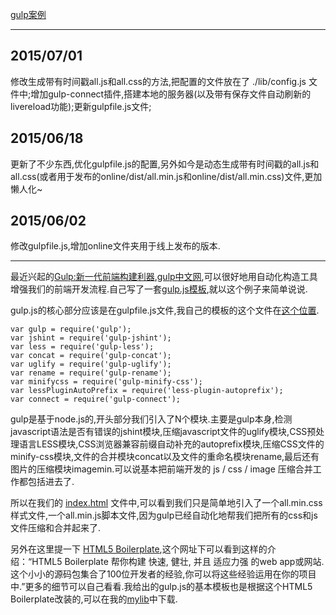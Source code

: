 [gulp案例](https://github.com/cody1991/gulp-demo)

***

2015/07/01
---
修改生成带有时间戳all.js和all.css的方法,把配置的文件放在了 ./lib/config.js 文件中;增加gulp-connect插件,搭建本地的服务器(以及带有保存文件自动刷新的livereload功能);更新gulpfile.js文件;

2015/06/18
---
更新了不少东西,优化gulpfile.js的配置,另外如今是动态生成带有时间戳的all.js和all.css(或者用于发布的online/dist/all.min.js和online/dist/all.min.css)文件,更加懒人化~

2015/06/02
---
修改gulpfile.js,增加online文件夹用于线上发布的版本.

***

最近兴起的[Gulp:新一代前端构建利器](http://gulpjs.com/),[gulp中文网](http://www.gulpjs.com.cn/),可以很好地用自动化构造工具增强我们的前端开发流程.自己写了一套[gulp.js模板](https://github.com/cody1991/gulp-study),就以这个例子来简单说说.

gulp.js的核心部分应该是在gulpfile.js文件,我自己的模板的这个文件在[这个位置](https://github.com/cody1991/gulp-study/blob/gh-pages/gulpfile.js).

	var gulp = require('gulp');
	var jshint = require('gulp-jshint');
	var less = require('gulp-less');
	var concat = require('gulp-concat');
	var uglify = require('gulp-uglify');
	var rename = require('gulp-rename');
	var minifycss = require('gulp-minify-css');
	var lessPluginAutoPrefix = require('less-plugin-autoprefix');
	var connect = require('gulp-connect');

gulp是基于node.js的,开头部分我们引入了N个模块.主要是gulp本身,检测javascript语法是否有错误的jshint模块,压缩javascript文件的uglify模块,CSS预处理语言LESS模块,CSS浏览器兼容前缀自动补充的autoprefix模块,压缩CSS文件的minify-css模块,文件的合并模块concat以及文件的重命名模块rename,最后还有图片的压缩模块imagemin.可以说基本把前端开发的 js / css / image 压缩合并工作都包括进去了.

所以在我们的 [index.html](https://github.com/cody1991/gulp-study/blob/gh-pages/index.html) 文件中,可以看到我们只是简单地引入了一个all.min.css样式文件,一个all.min.js脚本文件,因为gulp已经自动化地帮我们把所有的css和js文件压缩和合并起来了.

另外在这里提一下 [HTML5 Boilerplate](http://www.bootcss.com/p/html5boilerplate/),这个网址下可以看到这样的介绍：“HTML5 Boilerplate 帮你构建 快速, 健壮, 并且 适应力强 的web app或网站.这个小小的源码包集合了100位开发者的经验,你可以将这些经验运用在你的项目中.”更多的细节可以自己看看.我给出的gulp.js的基本模板也是根据这个HTML5 Boilerplate改装的,可以在我的[mylib](https://github.com/cody1991/mylib/tree/gh-pages/framwork/singlepage)中下载.